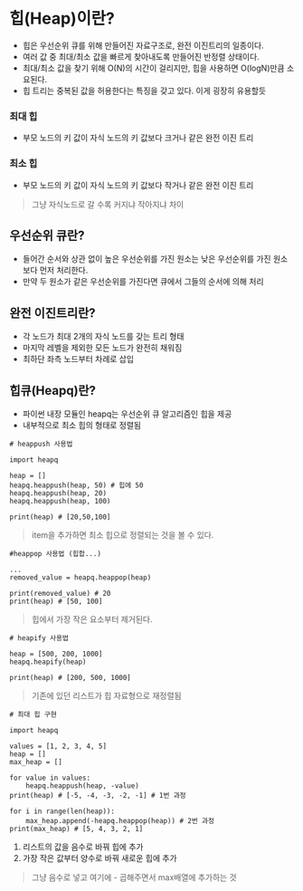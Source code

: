# 힙(Heap)이란?
- 힙은 우선순위 큐를 위해 만들어진 자료구조로, 완전 이진트리의 일종이다.
- 여러 값 중 최대/최소 값을 빠르게 찾아내도록 만들어진 반정렬 상태이다.
- 최대/최소 값을 찾기 위해 O(N)의 시간이 걸리지만, 힙을 사용하면  O(logN)만큼 소요된다.
- 힙 트리는 중복된 값을 허용한다는 특징을 갖고 있다. 이게 굉장히 유용할듯

### 최대 힙
- 부모 노드의 키 값이 자식 노드의 키 값보다 크거나 같은 완전 이진 트리

### 최소 힙
- 부모 노드의 키 값이 자식 노드의 키 값보다 작거나 같은 완전 이진 트리
> 그냥 자식노드로 갈 수록 커지냐 작아지냐 차이

## 우선순위 큐란?
- 들어간 순서와 상관 없이 높은 우선순위를 가진 원소는 낮은 우선순위를 가진 원소보다 먼저 처리한다.
- 만약 두 원소가 같은 우선순위를 가진다면 큐에서 그들의 순서에 의해 처리

## 완전 이진트리란?
- 각 노드가 최대 2개의 자식 노드를 갖는 트리 형태
- 마지막 레벨을 제외한 모든 노드가 완전히 채워짐
- 최하단 좌측 노드부터 차례로 삽입

## 힙큐(Heapq)란?
- 파이썬 내장 모듈인 heapq는 우선순위 큐 알고리즘인 힙을 제공
- 내부적으로 최소 힙의 형태로 정렬됨

```
# heappush 사용법

import heapq

heap = []
heapq.heappush(heap, 50) # 힙에 50 
heapq.heappush(heap, 20)
heapq.heappush(heap, 100)

print(heap) # [20,50,100]
```
> item을 추가하면 최소 힙으로 정렬되는 것을 볼 수 있다.

```
#heappop 사용법 (힙합...)

...
removed_value = heapq.heappop(heap)

print(removed_value) # 20
print(heap) # [50, 100]
```
> 힙에서 가장 작은 요소부터 제거된다.

```
# heapify 사용법

heap = [500, 200, 1000]
heapq.heapify(heap)

print(heap) # [200, 500, 1000]
```
> 기존에 있던 리스트가 힙 자료형으로 재정렬됨

```
# 최대 힙 구현

import heapq

values = [1, 2, 3, 4, 5]
heap = []
max_heap = []

for value in values:
    heapq.heappush(heap, -value)
print(heap) # [-5, -4, -3, -2, -1] # 1번 과정

for i in range(len(heap)):
    max_heap.append(-heapq.heappop(heap)) # 2번 과정
print(max_heap) # [5, 4, 3, 2, 1]
```
 1. 리스트의 값을 음수로 바꿔 힙에 추가
 2. 가장 작은 값부터 양수로 바꿔 새로운 힙에 추가
> 그냥 음수로 넣고 여기에 - 곱해주면서 max배열에 추가하는 것